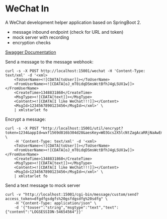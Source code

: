 # WeChat In

A WeChat development helper application based on SpringBoot 2.
- message inbound endpoint (check for URL and token)
- mock server with recording
- encryption checks

[Swagger Documentation](http://localhost:15001/swagger-ui.html)

Send a message to the message webhook:
```
curl -s -X POST http://localhost:15001/wechat -H 'Content-Type: text/xml' -d '<xml>
	<ToUserName><![CDATA[toUser]]></ToUserName>
	<FromUserName><![CDATA[oJ_mT0idqDSmsWctBfhJ4gLSUX1w]]></FromUserName>
	<CreateTime>1348831860</CreateTime>
	<MsgType><![CDATA[text]]></MsgType>
	<Content><![CDATA[I like WeChat!!!]]></Content>
	<MsgId>1234567890123456</MsgId></xml>' \
	| xmlstarlet fo
```

Encrypt a message:
```
curl -s -X POST "http://localhost:15001/util/encrypt?token=1234&appId=wxf1569d816b304d28&aesKey=WO3Gcs2X5lcNtZagAcaRRjNaAwEmoekP1P2aOKR4W3D" \
    -H 'Content-Type: text/xml' -d '<xml>
    <ToUserName><![CDATA[toUser]]></ToUserName>
    <FromUserName><![CDATA[oJ_mT0idqDSmsWctBfhJ4gLSUX1w]]></FromUserName>
    <CreateTime>1348831860</CreateTime>
    <MsgType><![CDATA[text]]></MsgType>
    <Content><![CDATA[I like WeChat!!!]]></Content>
    <MsgId>1234567890123456</MsgId></xml>' \
    | xmlstarlet fo
```

Send a text message to mock server
```
curl -v "http://localhost:15001/cgi-bin/message/custom/send?access_token=dfgdfgsdgfs%20gsfdgsdfg%20sdfg" \
    -H "Content-Type: application/json" \
    -d '{"touser":"string","msgtype":"text","text":{"content":"LOGSESSION-54654564"}}'
```
